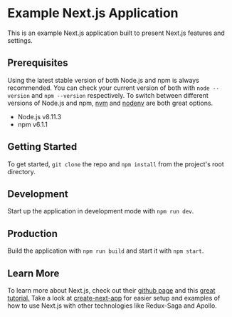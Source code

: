 # Example Next.js Application

This is an example Next.js application built to present Next.js features and settings.

## Prerequisites

Using the latest stable version of both Node.js and npm is always recommended. You can check your current version of both with `node --version` and `npm --version` respectively. To switch between different versions of Node.js and npm, [nvm](https://github.com/creationix/nvm) and [nodenv](https://github.com/nodenv/nodenv) are both great options.

- Node.js v8.11.3
- npm v6.1.1 

## Getting Started

To get started, `git clone` the repo and `npm install` from the project's root directory.

## Development

Start up the application in development mode with `npm run dev`.

## Production

Build the application with `npm run build` and start it with `npm start`.

## Learn More

To learn more about Next.js, check out their [github page](https://github.com/zeit/next.js/) and this [great tutorial.](https://nextjs.org/learn) Take a look at [create-next-app](https://github.com/segmentio/create-next-app) for easier setup and examples of how to use Next.js with other technologies like Redux-Saga and Apollo.
